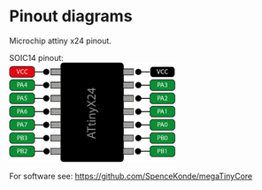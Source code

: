 # Pinout diagrams

Microchip attiny x24 pinout.

SOIC14 pinout:
<br>
<img src="https://github.com/jakorten/UPDI/blob/main/images/tinyx24_pinout.png" alt="tinyx24 basic pinout" title="tinyx24 basic pinout" width="300"/>

For software see: https://github.com/SpenceKonde/megaTinyCore
